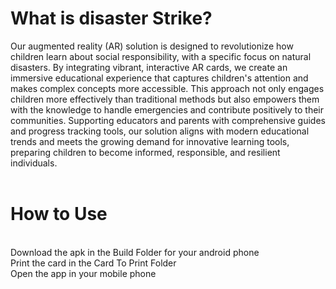 <h1>What is disaster Strike? </h1>
Our augmented reality (AR) solution is designed to revolutionize how children learn about social responsibility, with a specific focus on natural disasters. By integrating vibrant, interactive AR cards, we create an immersive educational experience that captures children's attention and makes complex concepts more accessible. This approach not only engages children more effectively than traditional methods but also empowers them with the knowledge to handle emergencies and contribute positively to their communities. Supporting educators and parents with comprehensive guides and progress tracking tools, our solution aligns with modern educational trends and meets the growing demand for innovative learning tools, preparing children to become informed, responsible, and resilient individuals.
<br/> <br/>

<h1>How to Use</h1> <br/>
Download the apk in the Build Folder for your android phone <br/>
Print the card in the Card To Print Folder <br/>
Open the app in your mobile phone <br/>

